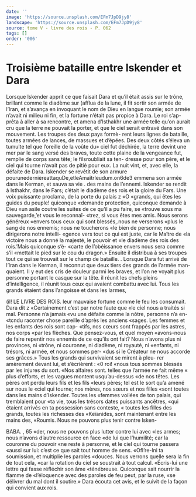 ```yaml
---
date: ''
image: 'https://source.unsplash.com/EFm7JpD9jy8'
landscape: 'https://source.unsplash.com/EFm7JpD9jy8'
source: tome V - livre des rois - P. 062
tags: []
order: '006'
---
```


# Troisième bataille entre Iskender et Dara

Lorsque lskender apprit ce que faisait Dara et qu’il était assis sur le trône, brillant comme le diadème
sur (afflua de la lune, il fit sortir son armée de l’Iran, et s’avança en invoquant le nom de Dieu en langue roumie; son armée n’avait ni milieu ni fin,
et la fortune n’était pas propice à Dara. Le roi s’ap-
prêta à aller à sa rencontre, et amena d’Isthakhr
une armée telle qu’on aurait cru que la terre ne
pouvait la porter, et que le ciel serait entravé dans
son mouvement. Les troupes des deux pays formè-
rent leurs lignes de bataille, toutes armées de lances, de massues et d’épées. Des deux côtés s’éleva
un tumulte tel que l’oreille de la voûte du» ciel fut déchirée, la terre devint une mer par le sang versé
des braves, toute cette plaine de la vengeance fut, remplie de corps sans tête; le filsroubliait sa ten- dresse pour son père, et le ciel qui tourne n’avait
pas de pitié pour eux. La nuit vint, et, avec elle, la défaite de Dara. Iskender se revêtit de son armure
pourunedernièreattaquDe,etleAmaîtrleudum.on6de3 emmena son armée dans le Kerman, et sauva sa vie . des mains de l’ennemi.
Iskender se rendit à Isthakhr, dans le Fars; c’était
le diadème des rois et la gloire du Fars. Une voix puissante proclama, de la porte du palais z «O «grands, qui êtes les guides du peuple! quiconque «demande protection, quiconque demande à Dieu «un asile coutre les suites de ce qu’il a pu faire, se «trouve sous ma sauvegarde,’et vous le reconnaî-
«trez, si vous êtes mes amis. Nous serons généreux «envers tous ceux qui sont blessés,.nous ne verserons «plus le sang de nos ennemis; nous ne toucherons «le bien de personne; nous dirigerons notre intelli- «gence vers tout ce qui est juste, car le Maître de «la victoire nous a donné la majesté, le pouvoir et
«le diadème des rois des rois.’Mais quiconque s’é-
«carte de l’obéissance envers nous sera comme s’il «mettait le pied sur le cou du dragon.» Ensuite il distribua à ses troupes tout ce qui se trouvait sur le
champ de bataille. .
Lorsque Dara fut arrivé de l’lran dans le Kerman,
il reconnut que deux tiers des grands de l’armée man- quaient. Il y eut des cris de douleur parmi les braves, et l’on ne voyait plus personne portant le casque sur
la tête. il réunit les chefs pleins d’intelligence, il
réunit tous ceux qui avaient combattu avec lui. Tous les grands étaient dans l’angoisse et dans les larmes,

(il! LE LIVRE DES ROIS.
leur mauvaise fortune comme le feu les consumait. Dara dit z «Certainement c’est par notre faute que
«le ciel nous a traités si mal. Personne n’a jamais
«vu une défaite comme la nôtre, personne n’a en-
«tcndu raconter chose pareille d’après les anciens «sages. Les femmes et les enfants des rois sont cap- «tifs, nos cœurs sont frappés par les astres, nos corps «par les flèches. Que pensez-vous, et quel moyen «avons-nous de faire repentir nos ennemis de ce «qu’ils ont fait? Nous n’avons plus ni provinces, ni
«trône, ni couronne, ni diadème, ni royauté, ni «enfants, ni trésors, ni armée, et nous sommes per-
«dus si le Créateur ne nous accorde ses grâces.»
Tous les grands qui survivaient se mirent à pleu- rer amèrement devant lui, et s’écrièrent : «0 roi!
«nous tous sommes blessés par les injures du sort. «Nos alfaires sont. telles que l’armée ne fait même
« plus d’efforts, et les vagues montent usqu’au-dessus
«de nos têtes. Les pères ont perdu leurs fils et les fils «leurs pères; tel est le sort qu’a amené sur nous le
«ciel qui tourne; nos mères, nos sœurs et nos filles «sont toutes dans les mains d’Iskender. Toutes les «femmes voilées de ton palais, qui tremblaient pour «ta vie, tous les trésors dates puissants ancêtres, «qui étaient arrivés en ta possession sans conteste,
« toutes les filles des grands, toutes les richesses des «Keïanides, sont maintenant entre les mains des, «Roumis. Nous ne pouvons plus tenir contre lsken-

BABA. , 65 «der, nous ne pouvons plus lutter contre lui avec
«les armes; nous n’avons d’autre ressource en face
«de lui que l’humilité; car la couronne du pouvoir
«ne reste à personne, et le ciel qui tourne passera «aussi sur lui: c’est ce que sait tout homme de sens. «Ofl’re-lni ta soumission, et multiplie les paroles «douces. Nous verrons quelle sera la fin de tout cela,
«car la rotation du ciel se soustrait à tout calcul. «Écris-lui une lettre qui fasse réfléchir son âme «ténébreuse. Quiconque sait nourrir la flamme de «l’éloquence avec des paroles de feu peut, par la ruse,
«se délivrer du mal dont il soutire.» Dara écouta
cet avis, et le suivit de la façon qui convient aux rois.

